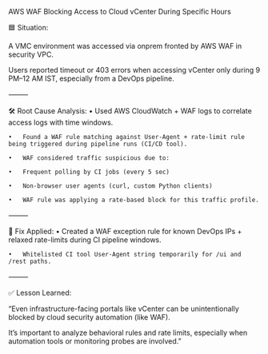  AWS WAF Blocking Access to Cloud vCenter During Specific Hours

🟦 Situation:

A VMC environment was accessed via onprem fronted by AWS WAF in security VPC. 

Users reported timeout or 403 errors when accessing vCenter only during 9 PM–12 AM IST, especially from a DevOps pipeline.

⸻

🛠 Root Cause Analysis:
	•	Used AWS CloudWatch + WAF logs to correlate access logs with time windows.
 
	•	Found a WAF rule matching against User-Agent + rate-limit rule being triggered during pipeline runs (CI/CD tool).

	•	WAF considered traffic suspicious due to:
 
	•	Frequent polling by CI jobs (every 5 sec)
 
	•	Non-browser user agents (curl, custom Python clients)
 
	•	WAF rule was applying a rate-based block for this traffic profile.

⸻

🔧 Fix Applied:
	•	Created a WAF exception rule for known DevOps IPs + relaxed rate-limits during CI pipeline windows.
 
	•	Whitelisted CI tool User-Agent string temporarily for /ui and /rest paths.

⸻

✅ Lesson Learned:

“Even infrastructure-facing portals like vCenter can be unintentionally blocked by cloud security automation (like WAF). 

It’s important to analyze behavioral rules and rate limits, especially when automation tools or monitoring probes are involved.”
